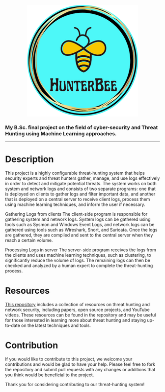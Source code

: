 <p align="center">
  <img src="https://github.com/MrezaDorudian/HunterBee/blob/main/Logo.png" />
</p>  

### My B.Sc. final project on the field of cyber-security and Threat Hunting using Machine Learning approaches.  
---
# Description
This project is a highly configurable threat-hunting system that helps security experts and threat hunters gather, manage, and use logs effectively in order to detect and mitigate potential threats. The system works on both system and network logs and consists of two separate programs: one that is deployed on clients to gather logs and filter important data, and another that is deployed on a central server to receive client logs, process them using machine learning techniques, and inform the user if necessary.

Gathering Logs from clients
The client-side program is responsible for gathering system and network logs. System logs can be gathered using tools such as Sysmon and Windows Event Logs, and network logs can be gathered using tools such as Wireshark, Snort, and Suricata. Once the logs are gathered, they are compiled and sent to the central server when they reach a certain volume.
  

Processing Logs in server
The server-side program receives the logs from the clients and uses machine learning techniques, such as clustering, to significantly reduce the volume of logs. The remaining logs can then be checked and analyzed by a human expert to complete the threat-hunting process.

# Resources
[This repository](https://github.com/MrezaDorudian/ThreatHunting) includes a collection of resources on threat hunting and network security, including papers, open source projects, and YouTube videos. These resources can be found in the repository and may be useful for those interested in learning more about threat hunting and staying up-to-date on the latest techniques and tools. 

# Contribution
If you would like to contribute to this project, we welcome your contributions and would be glad to have your help. Please feel free to fork the repository and submit pull requests with any changes or additions that you think would be beneficial to the project.

Thank you for considering contributing to our threat-hunting system!
